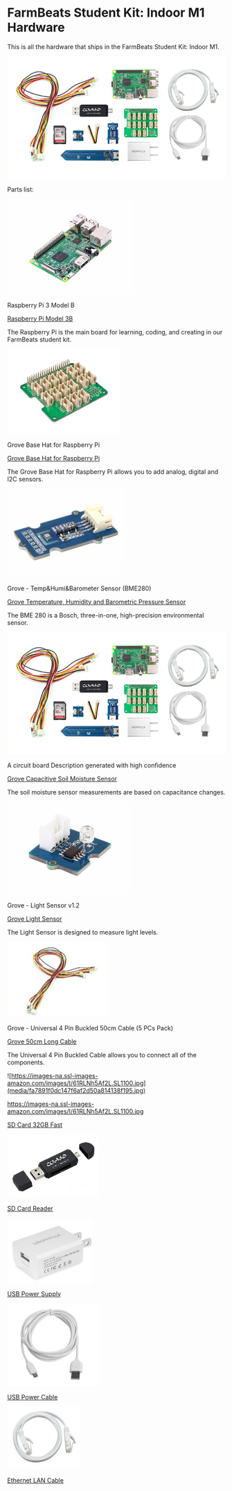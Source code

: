 FarmBeats Student Kit: Indoor M1 Hardware
=========================================

This is all the hardware that ships in the FarmBeats Student Kit: Indoor M1.

![](media/de940c9382f0be6875fbf6580ecc899b.jpg)

Parts list:

![Raspberry Pi 3 Model B](media/0b1ff1ca38b45717d31e9e6156790b7d.jpg)

Raspberry Pi 3 Model B

[Raspberry Pi Model
3B](https://www.seeedstudio.com/Raspberry-Pi-3-Model-B-p-2625.html)

The Raspberry Pi is the main board for learning, coding, and creating in our
FarmBeats student kit.

![Grove Base Hat for Raspberry Pi](media/d5fb58e1acb0af298a7746d5ac3c50f4.jpg)

Grove Base Hat for Raspberry Pi

[Grove Base Hat for Raspberry
Pi](https://www.seeedstudio.io/Grove-Base-Hat-for-Raspberry-Pi-p-3186.html)

The Grove Base Hat for Raspberry Pi allows you to add analog, digital and I2C
sensors.

![Grove - Temp&Humi&Barometer Sensor (BME280)](media/8ac153a10e6689d24fd556813135e710.jpg)

Grove - Temp&Humi&Barometer Sensor (BME280)

[Grove Temperature, Humidity and Barometric Pressure
Sensor](https://www.seeedstudio.io/Grove-Temp%26Humi%26Barometer-Sensor-%28BME280%29-p-2653.html)

The BME 280 is a Bosch, three-in-one, high-precision environmental sensor.

![](media/de940c9382f0be6875fbf6580ecc899b.jpg)

A circuit board Description generated with high confidence

[Grove Capacitive Soil Moisture
Sensor](https://www.seeedstudio.com/Grove-Capacitive-Moisture-Sensor-Corrosion-Resistant-p-2850.html)

The soil moisture sensor measurements are based on capacitance changes.

![Grove - Light Sensor v1.2](media/928ec8a062f870fad5062668539eda1b.jpg)

Grove - Light Sensor v1.2

[Grove Light
Sensor](https://www.seeedstudio.com/Grove-Light-Sensor-v1-2-p-2727.html)

The Light Sensor is designed to measure light levels.

![Grove - Universal 4 Pin Buckled 50cm Cable (5 PCs Pack)](media/5efcd4a62710ac72d9a91c89c58a431f.jpg)

Grove - Universal 4 Pin Buckled 50cm Cable (5 PCs Pack)

[Grove 50cm Long
Cable](https://www.seeedstudio.com/Grove-Universal-4-Pin-Buckled-50cm-Cable-5-PCs-Pac-p-928.html)

The Universal 4 Pin Buckled Cable allows you to connect all of the components.

![https://images-na.ssl-images-amazon.com/images/I/61RLNh5Af2L.SL1100.jpg](media/fa7891f0dc147f6af2d50a814138f195.jpg)

https://images-na.ssl-images-amazon.com/images/I/61RLNh5Af2L.SL1100.jpg

[SD Card 32GB
Fast](https://www.amazon.com/SanDisk-Ultra-Class-Memory-SDSDUNC-032G-GN6IN/dp/B0143RT8OY/ref=sr_1_6?ie=UTF8&qid=1537124895&sr=8-6&keywords=sd+card+32)

![](media/a8893021a9ea46fc2f4aaf4e71c8c192.jpg)

[SD Card Reader](https://www.amazon.com/gp/product/B01KFXS83W)

![](media/7f484ada3d643e35bbdc6dae0d02b243.jpg)

[USB Power
Supply](https://www.amazon.com/Charger-UROPHYLLA-Portable-compatible-Samsung/dp/B06X9PY6RT)

![](media/3836b3f32e86560e32d65ff8ce57000c.jpg)

[USB Power Cable](https://www.amazon.com/gp/product/B07BPYGBBV)

![](media/93866bdb50b72663b73554f8d04439f1.jpg)

[Ethernet LAN Cable](https://www.amazon.com/gp/product/B01IQWGI04)
